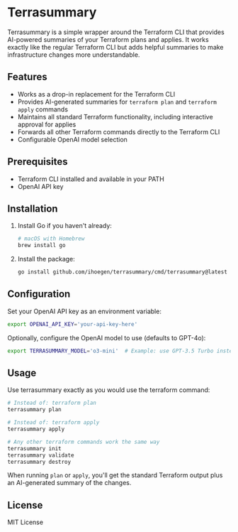 # Terrasummary

Terrasummary is a simple wrapper around the Terraform CLI that provides AI-powered summaries of your Terraform plans and applies. It works exactly like the regular Terraform CLI but adds helpful summaries to make infrastructure changes more understandable.

## Features

- Works as a drop-in replacement for the Terraform CLI
- Provides AI-generated summaries for `terraform plan` and `terraform apply` commands
- Maintains all standard Terraform functionality, including interactive approval for applies
- Forwards all other Terraform commands directly to the Terraform CLI
- Configurable OpenAI model selection

## Prerequisites

- Terraform CLI installed and available in your PATH
- OpenAI API key

## Installation

1. Install Go if you haven't already:
   ```bash
   # macOS with Homebrew
   brew install go
   ```

2. Install the package:
   ```bash
   go install github.com/ihoegen/terrasummary/cmd/terrasummary@latest
   ```

## Configuration

Set your OpenAI API key as an environment variable:

```bash
export OPENAI_API_KEY='your-api-key-here'
```

Optionally, configure the OpenAI model to use (defaults to GPT-4o):

```bash
export TERRASUMMARY_MODEL='o3-mini'  # Example: use GPT-3.5 Turbo instead
```

## Usage

Use terrasummary exactly as you would use the terraform command:

```bash
# Instead of: terraform plan
terrasummary plan

# Instead of: terraform apply
terrasummary apply

# Any other terraform commands work the same way
terrasummary init
terrasummary validate
terrasummary destroy
```

When running `plan` or `apply`, you'll get the standard Terraform output plus an AI-generated summary of the changes.

## License

MIT License 
